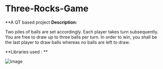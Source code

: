 # Three-Rocks-Game

**A QT based project
**Description:**

Two piles of balls are set accordingly. Each player takes turn subsequently. You are free to draw up to three balls per turn. In order to win, you shall be the last player to draw balls whereas no balls are left to draw.

**Libraries used : **
<QPlainTextEdit>
<QLabel>
<QColor>
<QApplication>
<QProcess>
<QTime>
<QString>
<QThread>
<QtDebug>
<QMessageBox>

![image](https://user-images.githubusercontent.com/84717550/158271905-abcd75d1-8432-46c3-8abb-da7958475d85.png)

